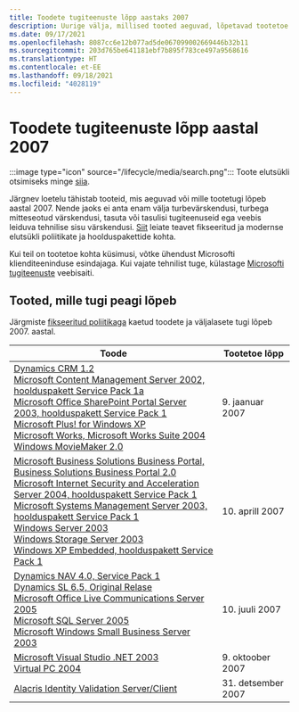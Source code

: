 ```yaml
---
title: Toodete tugiteenuste lõpp aastaks 2007
description: Uurige välja, millised tooted aeguvad, lõpetavad tootetoe või lähevad üle tavatoelt laiendatud toele aastal 2007.
ms.date: 09/17/2021
ms.openlocfilehash: 8087cc6e12b077ad5de067099002669446b32b11
ms.sourcegitcommit: 203d765be641181ebf7b895f783ce497a9568616
ms.translationtype: HT
ms.contentlocale: et-EE
ms.lasthandoff: 09/18/2021
ms.locfileid: "4028119"
---
```

# <a name="products-ending-support-in-2007"></a>Toodete tugiteenuste lõpp aastal 2007

:::image type="icon" source="/lifecycle/media/search.png":::
Toote elutsükli otsimiseks minge [siia](/lifecycle/products/).

Järgnev loetelu tähistab tooteid, mis aeguvad või mille tootetugi lõpeb aastal 2007. Nende jaoks ei anta enam välja turbevärskendusi, turbega mitteseotud värskendusi, tasuta või tasulisi tugiteenuseid ega veebis leiduva tehnilise sisu värskendusi. [Siit](/lifecycle/overview/product-end-of-support-overview) leiate teavet fikseeritud ja modernse elutsükli poliitikate ja hoolduspakettide kohta.

Kui teil on tootetoe kohta küsimusi, võtke ühendust Microsofti klienditeeninduse esindajaga. Kui vajate tehnilist tuge, külastage [Microsofti tugiteenuste](https://support.microsoft.com/contactus/?ws=support) veebisaiti.





## <a name="products-reaching-end-of-support"></a>Tooted, mille tugi peagi lõpeb

Järgmiste [fikseeritud poliitikaga](/lifecycle/policies/fixed) kaetud toodete ja väljalasete tugi lõpeb 2007. aastal.

| Toode | Tootetoe lõpp |
| --- | --- |
| [Dynamics CRM 1.2](/lifecycle/products/dynamics-crm-12?branch=live)<br>[Microsoft Content Management Server 2002, hoolduspakett Service Pack 1a](/lifecycle/products/microsoft-content-management-server-2002?branch=live)<br>[Microsoft Office SharePoint Portal Server 2003, hoolduspakett Service Pack 1](/lifecycle/products/microsoft-office-sharepoint-portal-server-2003?branch=live)<br>[Microsoft Plus! for Windows XP](/lifecycle/products/plus-for-windows-xp?branch=live)<br>[Microsoft Works, Microsoft Works Suite 2004](/lifecycle/products/microsoft-works?branch=live)<br>[Windows MovieMaker 2.0](/lifecycle/products/windows-moviemaker-20?branch=live)<br> | 9. jaanuar 2007 |
| [Microsoft Business Solutions Business Portal, Business Solutions Business Portal 2.0](/lifecycle/products/microsoft-business-solutions-business-portal?branch=live)<br>[Microsoft Internet Security and Acceleration Server 2004, hoolduspakett Service Pack 1](/lifecycle/products/microsoft-internet-security-and-acceleration-server-2004?branch=live)<br>[Microsoft Systems Management Server 2003, hoolduspakett Service Pack 1](/lifecycle/products/microsoft-systems-management-server-2003?branch=live)<br>[Windows Server 2003](/lifecycle/products/windows-server-2003-?branch=live)<br>[Windows Storage Server 2003](/lifecycle/products/windows-storage-server-2003?branch=live)<br>[Windows XP Embedded, hoolduspakett Service Pack 1](/lifecycle/products/windows-xp-embedded?branch=live)<br> | 10. aprill 2007 |
| [Dynamics NAV 4.0, Service Pack 1](/lifecycle/products/dynamics-nav-40?branch=live)<br>[Dynamics SL 6.5, Original Relase](/lifecycle/products/dynamics-sl-65?branch=live)<br>[Microsoft Office Live Communications Server 2005](/lifecycle/products/microsoft-office-live-communications-server-2005?branch=live)<br>[Microsoft SQL Server 2005](/lifecycle/products/microsoft-sql-server-2005?branch=live)<br>[Microsoft Windows Small Business Server 2003](/lifecycle/products/microsoft-windows-small-business-server-2003?branch=live)<br> | 10. juuli 2007 |
| [Microsoft Visual Studio .NET 2003](/lifecycle/products/microsoft-visual-studio-net-2003?branch=live)<br>[Virtual PC 2004](/lifecycle/products/virtual-pc-2004?branch=live)<br> | 9. oktoober 2007 |
| [Alacris Identity Validation Server/Client](/lifecycle/products/alacris-identity-validation-serverclient?branch=live)<br> | 31. detsember 2007 |


